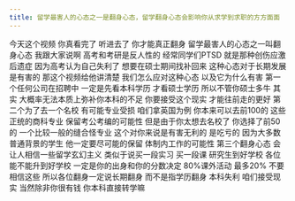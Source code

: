 ```yaml
---
title: 留学最害人的心态之一是翻身心态，留学翻身心态会影响你从求学到求职的方方面面
---
```

今天这个视频
你真看完了
听进去了
你才能真正翻身
留学最害人的心态之一叫翻身心态
我跟大家说啊
高考和考研是反人性的
经常同学们PTSD
就是那种创伤应激后遗症
因为高考认为自己失利了
想要在硕士期间找补回来
这种心态对于长期发展是有害的
那这个视频给他讲清楚
我们怎么应对这种心态
以及它为什么有害
第一个任何公司在招聘中
一定是先看本科学历
才看硕士学历
所以不管你硕士多牛
其实
大概率无法本质上弥补你本科的不足
你要接受这个现实
才能往前走的更好
第二个为了去一个名校
有可能专业受损
咱们拿英国为例
你本来可以去前100的
这些正统的商科专业
保留考公考编的可能性
但是由于你太想去名校了
你选择了前50的
一个比较一般的缝合怪专业
这个对你来说是有害无利的
是吃亏的
因为大多数普通背景的学生
他一定要尽可能的保留
体制内工作的可能性
第三个翻身心态
会让人相信一些留学玄幻主义
类似于说买一段实习
买一段课
研究生到好学校
各位能不能升到好学校
一定是你的出身和你的分数决定
80%课外活动
最多20% 不要相信这些
所以各位翻身一定说长期翻身
而不是指学历翻身
本科失利
咱们接受现实
当然除非你很有钱
你本科直接转学嘛
